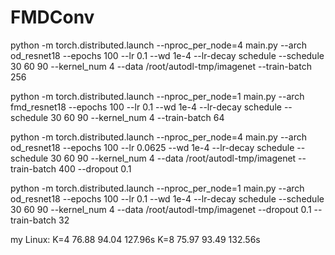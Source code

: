 # FMDConv


python -m torch.distributed.launch --nproc_per_node=4 main.py --arch od_resnet18 --epochs 100 --lr 0.1 --wd 1e-4 --lr-decay schedule --schedule 30 60 90 --kernel_num 4 --data /root/autodl-tmp/imagenet --train-batch 256

python -m torch.distributed.launch --nproc_per_node=1 main.py --arch fmd_resnet18 --epochs 100 --lr 0.1 --wd 1e-4 --lr-decay schedule --schedule 30 60 90 --kernel_num 4 --train-batch 64

python -m torch.distributed.launch --nproc_per_node=4 main.py --arch od_resnet18 --epochs 100 --lr 0.0625 --wd 1e-4 --lr-decay schedule --schedule 30 60 90 --kernel_num 4 --data /root/autodl-tmp/imagenet --train-batch 400 --dropout 0.1

python -m torch.distributed.launch --nproc_per_node=1 main.py --arch od_resnet18 --epochs 100 --lr 0.1 --wd 1e-4 --lr-decay schedule --schedule 30 60 90 --kernel_num 4 --data /root/autodl-tmp/imagenet --dropout 0.1 --train-batch 32


my Linux:
  K=4 76.88 94.04 127.96s
  K=8 75.97 93.49 132.56s

